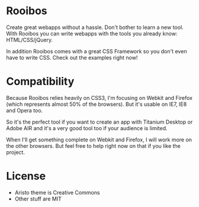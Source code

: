 # Rooibos

Create great webapps without a hassle. Don't bother to learn a new tool. With Rooibos you can write webapps with the tools you already know: HTML/CSS/jQuery.

In addition Rooibos comes with a great CSS Framework so you don't even have to write CSS. Check out the examples right now!

# Compatibility

Because Rooibos relies heavily on CSS3, I'm focusing on Webkit and Firefox (which represents almost 50% of the browsers). But it's usable on IE7, IE8 and Opera too.

So it's the perfect tool if you want to create an app with Titanium Desktop or Adobe AIR and it's a very good tool too if your audience is limited.

When I'll get something complete on Webkit and Firefox, I will work more on the other browsers. But feel free to help right now on that if you like the project.

# License

* Aristo theme is Creative Commons
* Other stuff are MIT
